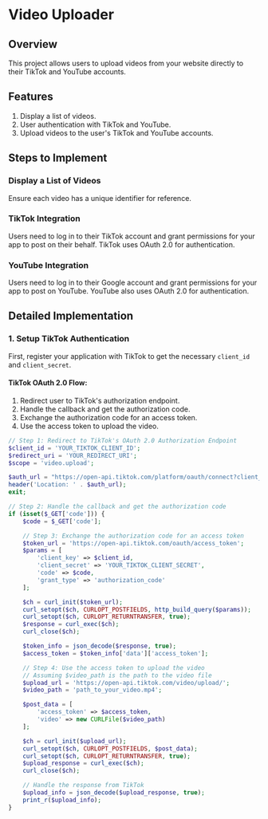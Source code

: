 # Video Uploader

## Overview

This project allows users to upload videos from your website directly to their TikTok and YouTube accounts.

## Features

1. Display a list of videos.
2. User authentication with TikTok and YouTube.
3. Upload videos to the user's TikTok and YouTube accounts.

## Steps to Implement

### Display a List of Videos

Ensure each video has a unique identifier for reference.

### TikTok Integration

Users need to log in to their TikTok account and grant permissions for your app to post on their behalf. TikTok uses OAuth 2.0 for authentication.

### YouTube Integration

Users need to log in to their Google account and grant permissions for your app to post on YouTube. YouTube also uses OAuth 2.0 for authentication.

## Detailed Implementation

### 1. Setup TikTok Authentication

First, register your application with TikTok to get the necessary `client_id` and `client_secret`.

#### TikTok OAuth 2.0 Flow:

1. Redirect user to TikTok's authorization endpoint.
2. Handle the callback and get the authorization code.
3. Exchange the authorization code for an access token.
4. Use the access token to upload the video.

```php
// Step 1: Redirect to TikTok's OAuth 2.0 Authorization Endpoint
$client_id = 'YOUR_TIKTOK_CLIENT_ID';
$redirect_uri = 'YOUR_REDIRECT_URI';
$scope = 'video.upload';

$auth_url = "https://open-api.tiktok.com/platform/oauth/connect?client_key={$client_id}&scope={$scope}&response_type=code&redirect_uri={$redirect_uri}";
header('Location: ' . $auth_url);
exit;

// Step 2: Handle the callback and get the authorization code
if (isset($_GET['code'])) {
    $code = $_GET['code'];

    // Step 3: Exchange the authorization code for an access token
    $token_url = 'https://open-api.tiktok.com/oauth/access_token';
    $params = [
        'client_key' => $client_id,
        'client_secret' => 'YOUR_TIKTOK_CLIENT_SECRET',
        'code' => $code,
        'grant_type' => 'authorization_code'
    ];

    $ch = curl_init($token_url);
    curl_setopt($ch, CURLOPT_POSTFIELDS, http_build_query($params));
    curl_setopt($ch, CURLOPT_RETURNTRANSFER, true);
    $response = curl_exec($ch);
    curl_close($ch);

    $token_info = json_decode($response, true);
    $access_token = $token_info['data']['access_token'];

    // Step 4: Use the access token to upload the video
    // Assuming $video_path is the path to the video file
    $upload_url = 'https://open-api.tiktok.com/video/upload/';
    $video_path = 'path_to_your_video.mp4';

    $post_data = [
        'access_token' => $access_token,
        'video' => new CURLFile($video_path)
    ];

    $ch = curl_init($upload_url);
    curl_setopt($ch, CURLOPT_POSTFIELDS, $post_data);
    curl_setopt($ch, CURLOPT_RETURNTRANSFER, true);
    $upload_response = curl_exec($ch);
    curl_close($ch);

    // Handle the response from TikTok
    $upload_info = json_decode($upload_response, true);
    print_r($upload_info);
}
